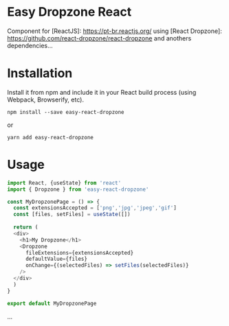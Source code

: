 # Easy Dropzone React
Component for [ReactJS]: https://pt-br.reactjs.org/ using [React Dropzone]: https://github.com/react-dropzone/react-dropzone and anothers dependencies...

# Installation
Install it from npm and include it in your React build process (using Webpack, Browserify, etc).
```shell
npm install --save easy-react-dropzone
```
or
```shell
yarn add easy-react-dropzone
```

# Usage
```javascript
import React, {useState} from 'react'
import { Dropzone } from 'easy-react-dropzone'

const MyDropzonePage = () => {
  const extensionsAccepted = ['png','jpg','jpeg','gif']
  const [files, setFiles] = useState([])
  
  return (
  <div>
    <h1>My Dropzone</h1>
    <Dropzone
      fileExtensions={extensionsAccepted}
      defaultValue={files}
      onChange={(selectedFiles) => setFiles(selectedFiles)}
    />
  </div>
  )
}

export default MyDropzonePage
```
...
